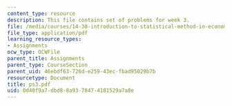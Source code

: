 ```yaml
---
content_type: resource
description: This file contains set of problems for week 3.
file: /media/courses/14-30-introduction-to-statistical-method-in-economics-spring-2006/0d40f9a7dbd88a9378474181529a7a8e_ps3.pdf
file_type: application/pdf
learning_resource_types:
- Assignments
ocw_type: OCWFile
parent_title: Assignments
parent_type: CourseSection
parent_uid: 46ebdf63-726d-e259-43ec-fbad95029b7b
resourcetype: Document
title: ps3.pdf
uid: 0d40f9a7-dbd8-8a93-7847-4181529a7a8e
---
```


